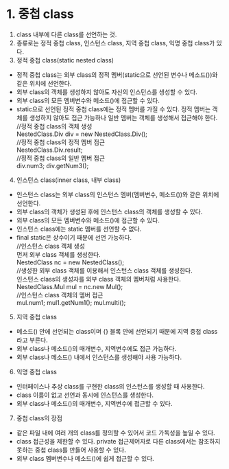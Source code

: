 # 1. 중첩 class
1. class 내부에 다른 class를 선언하는 것.
2. 종류로는 정적 중첩 class, 인스턴스 class, 지역 중첩 class, 익명 중첩 class가 있다.
3. 정적 중첩 class(static nested class)
- 정적 중첩 class는 외부 class의 정적 멤버(static으로 선언된 변수나 메소드())와 같은 위치에 선언한다.
- 외부 class의 객체를 생성하지 않아도 자신의 인스턴스를 생성할 수 있다.
- 외부 class의 모든 멤버변수와 메소드()에 접근할 수 있다.
- static으로 선언된 정적 중첩 class에는 정적 멤버를 가질 수 있다. 정적 멤버는 객체를 생성하지 않아도 접근 가능하나 일반 멤버는 객체를 생성해서 접근해야 한다.  
//정적 중첩 class의 객체 생성  
NestedClass.Div div = new NestedClass.Div();  
//정적 중첩 class의 정적 멤버 접근  
NestedClass.Div.result;  
//정적 중첩 class의 일반 멤버 접근  
div.num3; div.getNum3();
4. 인스턴스 class(inner class, 내부 class)
- 인스턴스 class는 외부 class의 인스턴스 멤버(멤버변수, 메소드())와 같은 위치에 선언한다.
- 외부 class의 객체가 생성된 후에 인스턴스 class의 객체를 생성할 수 있다.
- 외부 class의 모든 멤버변수와 메소드()에 접근할 수 있다.
- 인스턴스 class에는 static 멤버를 선언할 수 없다.
- final static은 상수이기 때문에 선언 가능하다.  
//인스턴스 class 객체 생성  
먼저 외부 class 객체를 생성한다.  
NestedClass nc = new NestedClass();  
//생성한 외부 class 객체를 이용해서 인스턴스 class 객체를 생성한다.  
인스턴스 class의 생성자를 외부 class 객체의 멤버처럼 사용한다.  
NestedClass.Mul mul = nc.new Mul();  
//인스턴스 class 객체의 멤버 접근  
mul.num1; mul1.getNum1(); mul.multi();
5. 지역 중첩 class
- 메소드() 안에 선언되는 class이며 {} 블록 안에 선언되기 때문에 지역 중첩 class라고 부른다.
- 외부 class나 메소드()의 매개변수, 지역변수에도 접근 가능하다.
- 외부 class나 메소드() 내에서 인스턴스를 생성해야 사용 가능하다.
6. 익명 중첩 class
- 인터페이스나 추상 class를 구현한 class의 인스턴스를 생성할 때 사용한다.
- class 이름이 없고 선언과 동시에 인스턴스를 생성한다.
- 외부 class나 메소드()의 매개변수, 지역변수에 접근할 수 있다.
7. 중첩 class의 장점
- 같은 파일 내에 여러 개의 class를 정의할 수 있어서 코드 가독성을 높일 수 있다.
- class 접근성을 제한할 수 있다. private 접근제어자로 다른 class에서는 참조하지 못하는 중첩 class를 만들어 사용할 수 있다.
- 외부 class 멤버변수나 메소드()에 쉽게 접근할 수 있다.